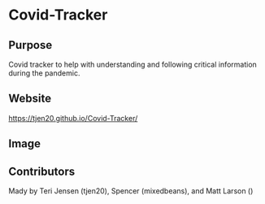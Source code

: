 # Covid-Tracker

## Purpose
Covid tracker to help with understanding and following critical information during the pandemic. 

## Website
https://tjen20.github.io/Covid-Tracker/

## Image


## Contributors
Mady by Teri Jensen (tjen20), Spencer (mixedbeans), and Matt Larson ()